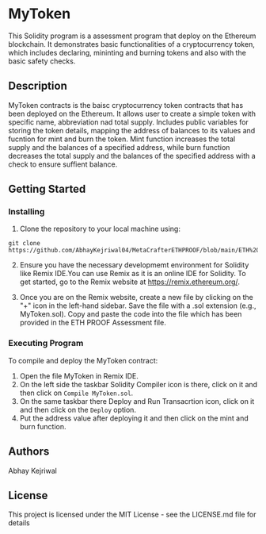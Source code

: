 # MyToken
This Solidity program is a assessment program that deploy on the Ethereum blockchain. It demonstrates basic functionalities of a cryptocurrency token, which includes declaring, mininting and burning tokens and also with the basic safety checks.

## Description
MyToken contracts is the baisc cryptocurrency token contracts that has been deployed on the Ethereum. It allows user to create a simple token with specific name, abbreviation nad total supply. Includes public variables for storing the token details, mapping the address of balances to its values and fucntion for mint and burn the token. Mint function increases the total supply and the balances of a specified address, while burn function decreases the total supply and the balances of the specified address with a check to ensure suffient balance.

## Getting Started
### Installing
1) Clone the repository to your local machine using:
```
git clone https://github.com/AbhayKejriwal04/MetaCrafterETHPROOF/blob/main/ETH%20PROOF%20Assessment
```

2) Ensure you have the necessary developmemt environment for Solidity like Remix IDE.You can use Remix as it is an online IDE for Solidity. To get started, go to the Remix website at https://remix.ethereum.org/.
   
4) Once you are on the Remix website, create a new file by clicking on the "+" icon in the left-hand sidebar. Save the file with a .sol extension (e.g., MyToken.sol). Copy and paste the  code into the file which has been provided in the ETH PROOF Assessment file.

### Executing Program
To compile and deploy the MyToken contract:
1) Open the file MyToken in Remix IDE.
2) On the left side the taskbar Solidity Compiler icon is there, click on it and then click on ``Compile MyToken.sol``.
3) On the same taskbar there Deploy and Run Transacrtion icon, click on it and then click on the `Deploy` option.
4) Put the address value after deploying it and then click on the mint and burn function.

## Authors
Abhay Kejriwal 

## License
This project is licensed under the MIT License - see the LICENSE.md file for details
